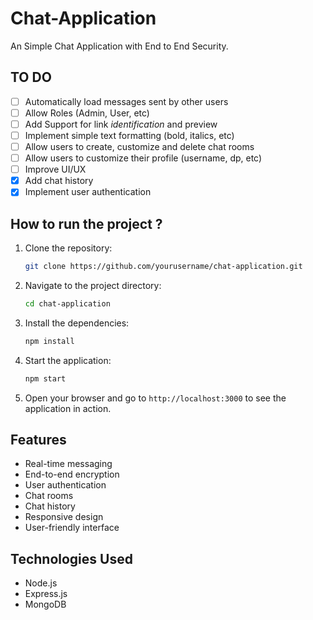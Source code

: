 # Chat-Application
An Simple Chat Application with End to End Security.


## TO DO
- [ ] Automatically load messages sent by other users
- [ ] Allow Roles (Admin, User, etc)
- [ ] Add Support for link *identification* and preview
- [ ] Implement simple text formatting (bold, italics, etc)
- [ ] Allow users to create, customize and delete chat rooms
- [ ] Allow users to customize their profile (username, dp, etc)
- [ ] Improve UI/UX
- [x] Add chat history
- [x] Implement user authentication

## How to run the project ?

1. Clone the repository:
   ```bash
   git clone https://github.com/yourusername/chat-application.git
   ```
2. Navigate to the project directory:
   ```bash
   cd chat-application
   ```
3. Install the dependencies:
   ```bash
   npm install
   ```
4. Start the application:
   ```bash
   npm start
   ```
5. Open your browser and go to `http://localhost:3000` to see the application in action.

## Features
- Real-time messaging
- End-to-end encryption
- User authentication
- Chat rooms
- Chat history
- Responsive design
- User-friendly interface

## Technologies Used
- Node.js
- Express.js
- MongoDB
